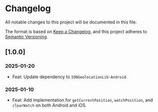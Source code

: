 # Changelog
All notable changes to this project will be documented in this file.

The format is based on [Keep a Changelog](https://keepachangelog.com/en/1.0.0/),
and this project adheres to [Semantic Versioning](https://semver.org/spec/v2.0.0.html).

## [1.0.0]

### 2025-01-20
- Feat: Update dependency to `IONGeolocationLib-Android`.

### 2025-01-10
- Feat: Add implementation for `getCurrentPosition`, `watchPosition`, and `clearWatch` on both Android and iOS.
